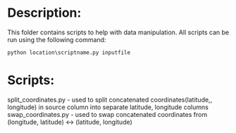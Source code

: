 # **Description:**  
This folder contains scripts to help with data manipulation. All scripts can be run using the following command:  
```
python location\scriptname.py inputfile
```
# **Scripts:**  
split_coordinates.py - used to split concatenated coordinates(latitude,, longitude) in source column into separate latitude, longitude columns  
swap_coordinates.py - used to swap concatenated coordinates from (longitude, latitude) <-> (latitude, longitude)  
